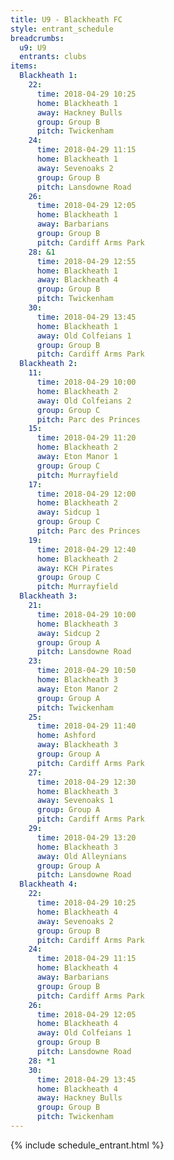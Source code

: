 ```yaml
---
title: U9 - Blackheath FC
style: entrant_schedule
breadcrumbs:
  u9: U9
  entrants: clubs
items:
  Blackheath 1:
    22:
      time: 2018-04-29 10:25
      home: Blackheath 1
      away: Hackney Bulls
      group: Group B
      pitch: Twickenham
    24:
      time: 2018-04-29 11:15
      home: Blackheath 1
      away: Sevenoaks 2
      group: Group B
      pitch: Lansdowne Road
    26:
      time: 2018-04-29 12:05
      home: Blackheath 1
      away: Barbarians
      group: Group B
      pitch: Cardiff Arms Park
    28: &1
      time: 2018-04-29 12:55
      home: Blackheath 1
      away: Blackheath 4
      group: Group B
      pitch: Twickenham
    30:
      time: 2018-04-29 13:45
      home: Blackheath 1
      away: Old Colfeians 1
      group: Group B
      pitch: Cardiff Arms Park
  Blackheath 2:
    11:
      time: 2018-04-29 10:00
      home: Blackheath 2
      away: Old Colfeians 2
      group: Group C
      pitch: Parc des Princes
    15:
      time: 2018-04-29 11:20
      home: Blackheath 2
      away: Eton Manor 1
      group: Group C
      pitch: Murrayfield
    17:
      time: 2018-04-29 12:00
      home: Blackheath 2
      away: Sidcup 1
      group: Group C
      pitch: Parc des Princes
    19:
      time: 2018-04-29 12:40
      home: Blackheath 2
      away: KCH Pirates
      group: Group C
      pitch: Murrayfield
  Blackheath 3:
    21:
      time: 2018-04-29 10:00
      home: Blackheath 3
      away: Sidcup 2
      group: Group A
      pitch: Lansdowne Road
    23:
      time: 2018-04-29 10:50
      home: Blackheath 3
      away: Eton Manor 2
      group: Group A
      pitch: Twickenham
    25:
      time: 2018-04-29 11:40
      home: Ashford
      away: Blackheath 3
      group: Group A
      pitch: Cardiff Arms Park
    27:
      time: 2018-04-29 12:30
      home: Blackheath 3
      away: Sevenoaks 1
      group: Group A
      pitch: Cardiff Arms Park
    29:
      time: 2018-04-29 13:20
      home: Blackheath 3
      away: Old Alleynians
      group: Group A
      pitch: Lansdowne Road
  Blackheath 4:
    22:
      time: 2018-04-29 10:25
      home: Blackheath 4
      away: Sevenoaks 2
      group: Group B
      pitch: Cardiff Arms Park
    24:
      time: 2018-04-29 11:15
      home: Blackheath 4
      away: Barbarians
      group: Group B
      pitch: Cardiff Arms Park
    26:
      time: 2018-04-29 12:05
      home: Blackheath 4
      away: Old Colfeians 1
      group: Group B
      pitch: Lansdowne Road
    28: *1
    30:
      time: 2018-04-29 13:45
      home: Blackheath 4
      away: Hackney Bulls
      group: Group B
      pitch: Twickenham
---
```


{% include schedule_entrant.html %}
